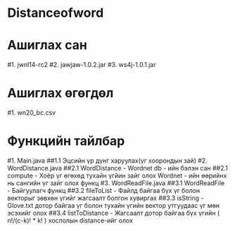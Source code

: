 # Distanceofword
# Ашиглах сан
#1. jwnl14-rc2
#2. jawjaw-1.0.2.jar
#3. ws4j-1.0.1.jar
# Ашиглах өгөгдөл
#1. wn20_bc.csv
# Функцийн тайлбар
#1. Main.java
##1.1 Эцсийн үр дүнг харуулах(үг хоорондын зай)
#2. WordDistance.java 
##2.1  WordDistance - Wordnet db - ийн бэлэн сан
##2.1 compute - Хоёр үг өгөхөд тухайн үгйин зайг олох
    Wordnet - ийн өөрийнх нь сангийн үг зайг олох функц
#3. WordReadFile.java
##3.1 WordReadFile - Байгуулагч функц
##3.2 fileToList - Файлд байгаа бүх үг болон векторыг зөвхөн үгийг жагсаалт болгон хувиргах
##3.3 isString - Glove.txt дотор байгаа үг болон тухайн үгийн вектор утгуудаас үг мөн эсэхийг олох
##3.4 listToDistance - Жагсаалт дотор байгаа бүх үгийн ( n!/(c-k)! * k! ) хослолын distance-ийг олох
